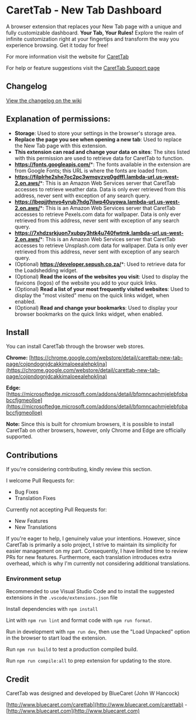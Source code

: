 # CaretTab - New Tab Dashboard

A browser extension that replaces your New Tab page with a unique and fully customizable dashboard. **Your Tab, Your Rules!** Explore the realm of infinite customization right at your fingertips and transform the way you experience browsing. Get it today for free!

For more information visit the website for [CaretTab](http://www.bluecaret.com/carettab)

For help or feature suggestions visit the [CaretTab Support page](https://bluecaret.com/carettab/help)

## Changelog

[View the changelog on the wiki](https://github.com/bluecaret/carettab/wiki/Changelog)

## Explanation of permissions:

- **Storage**: Used to store your settings in the browser's storage area.
- **Replace the page you see when opening a new tab**: Used to replace the New Tab page with this extension.
- **This extension can read and change your data on sites**: The sites listed with this permission are used to retrieve data for CaretTab to function.
- **https://fonts.googleapis.com/***: The fonts available in the extension are from Google Fonts; this URL is where the fonts are loaded from.
- **https://filplrhe2she7oc2pc3wmqvzvq0gdffl.lambda-url.us-west-2.on.aws/***: This is an Amazon Web Services server that CaretTab accesses to retrieve weather data. Data is only ever retrieved from this address, never sent with exception of any search query.
- **https://lbepjjthnvo4yrub7hdg7ilwp40uyowa.lambda-url.us-west-2.on.aws/***: This is an Amazon Web Services server that CaretTab accesses to retrieve Pexels.com data for wallpaper. Data is only ever retrieved from this address, never sent with exception of any search query.
- **https://7xhdzsrkjuon7xubpy3htk4u740fwtmk.lambda-url.us-west-2.on.aws/***: This is an Amazon Web Services server that CaretTab accesses to retrieve Unsplash.com data for wallpaper. Data is only ever retrieved from this address, never sent with exception of any search query.
- (Optional) **https://developer.sepush.co.za/***: Used to retrieve data for the Loadshedding widget.
- (Optional) **Read the icons of the websites you visit**: Used to display the favicons (logos) of the website you add to your quick links.
- (Optional) **Read a list of your most frequently visited websites**: Used to display the "most visited" menu on the quick links widget, when enabled.
- (Optional) **Read and change your bookmarks**: Used to display your browser bookmarks on the quick links widget, when enabled.

## Install

You can install CaretTab through the browser web stores.

**Chrome:**
[https://chrome.google.com/webstore/detail/carettab-new-tab-page/cojpndognjdcakkimaloeealehpkljna](https://chrome.google.com/webstore/detail/carettab-new-tab-page/cojpndognjdcakkimaloeealehpkljna)

**Edge:**
[https://microsoftedge.microsoft.com/addons/detail/bfpmncaohmjelebfobabccfjgmeolloe](https://microsoftedge.microsoft.com/addons/detail/bfpmncaohmjelebfobabccfjgmeolloe)

**Note:** Since this is built for chromium browsers, it is possible to install CaretTab on other browsers, however, only Chrome and Edge are officially supported.

## Contributions

If you're considering contributing, kindly review this section.

I welcome Pull Requests for:

- Bug Fixes
- Translation Fixes

Currently not accepting Pull Requests for:

- New Features
- New Translations

If you're eager to help, I genuinely value your intentions. However, since CaretTab is primarily a solo project, I strive to maintain its simplicity for easier management on my part. Consequently, I have limited time to review PRs for new features. Furthermore, each translation introduces extra overhead, which is why I'm currently not considering additional translations.

### Environment setup

Recommended to use Visual Studio Code and to install the suggested extensions in the `.vscode/extensions.json` file

Install dependencies with `npm install`

Lint with `npm run lint` and format code with `npm run format`.

Run in development with `npm run dev`, then use the "Load Unpacked" option in the browser to start load the extension.

Run `npm run build` to test a production compiled build.

Run `npm run compile:all` to prep extension for updating to the store.

## Credit

CaretTab was designed and developed by BlueCaret (John W Hancock)

[http://www.bluecaret.com/carettab](http://www.bluecaret.com/carettab) - [http://www.bluecaret.com](http://www.bluecaret.com)
